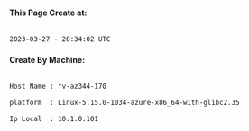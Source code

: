 
   
#### This Page Create at:

```bash

2023-03-27 - 20:34:02 UTC

```

#### Create By Machine:

```bash

Host Name : fv-az344-170

platform  : Linux-5.15.0-1034-azure-x86_64-with-glibc2.35

Ip Local  : 10.1.0.101

```

